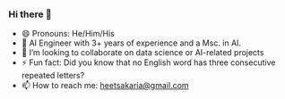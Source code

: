 ### Hi there 👋

- 😄 Pronouns: He/Him/His
- 🌱 AI Engineer with 3+ years of experience and a Msc. in AI.
- 👯 I’m looking to collaborate on data science or AI-related projects
- ⚡ Fun fact: Did you know that no English word has three consecutive repeated letters?
- 📫 How to reach me: heetsakaria@gmail.com

<!--
**heet9022/heet9022** is a ✨ _special_ ✨ repository because its `README.md` (this file) appears on your GitHub profile.

Here are some ideas to get you started:

- 🔭 I’m currently working on ...
- 🌱 I’m currently learning ...
- 👯 I’m looking to collaborate on ...
- 🤔 I’m looking for help with ...
- 💬 Ask me about ...
- 📫 How to reach me: ...
- 😄 Pronouns: ...
- ⚡ Fun fact: ...
-->
